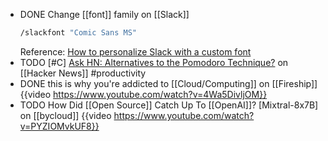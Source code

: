 - DONE Change [[font]] family on [[Slack]]
  ```bash
  /slackfont "Comic Sans MS"
  ```
  Reference: [How to personalize Slack with a custom font](https://9to5mac.com/2020/09/11/how-to-change-slack-fonts/)
- TODO [#C] [Ask HN: Alternatives to the Pomodoro Technique?](https://news.ycombinator.com/item?id=39348500) on [[Hacker News]] #productivity
- DONE this is why you're addicted to [[Cloud/Computing]] on [[Fireship]]
  {{video https://www.youtube.com/watch?v=4Wa5DivljOM}}
- TODO How Did [[Open Source]] Catch Up To [[OpenAI]]? [Mixtral-8x7B] on [[bycloud]]
  {{video https://www.youtube.com/watch?v=PYZIOMvkUF8}}